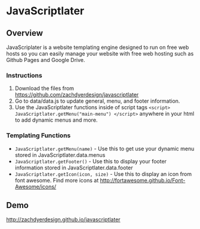 # JavaScriptlater

## Overview
JavaScriplater is a website templating engine designed to run on free web hosts so you can easily manage your website with free web hosting such as Github Pages and Google Drive.

### Instructions
1. Download the files from https://github.com/zachdyerdesign/javascriptlater
2. Go to data/data.js to update general, menu, and footer information.
3. Use the JavaScriptlater functions inside of script tags `<script> JavaScriptlater.getMenu("main-menu") </script>` anywhere in your html to add dynamic menus and more.

### Templating Functions
- `JavaScriptlater.getMenu(name)` - Use this to get use your dynamic menu stored in JavaScriptlater.data.menus
- `JavaScriptlater.getFooter()` - Use this to display your footer information stored in JavaScriptlater.data.footer
- `JavaScriptlater.getIcon(icon, size)` - Use this to display an icon from font awesome. Find more icons at http://fortawesome.github.io/Font-Awesome/icons/

## Demo
http://zachdyerdesign.github.io/javascriptlater
